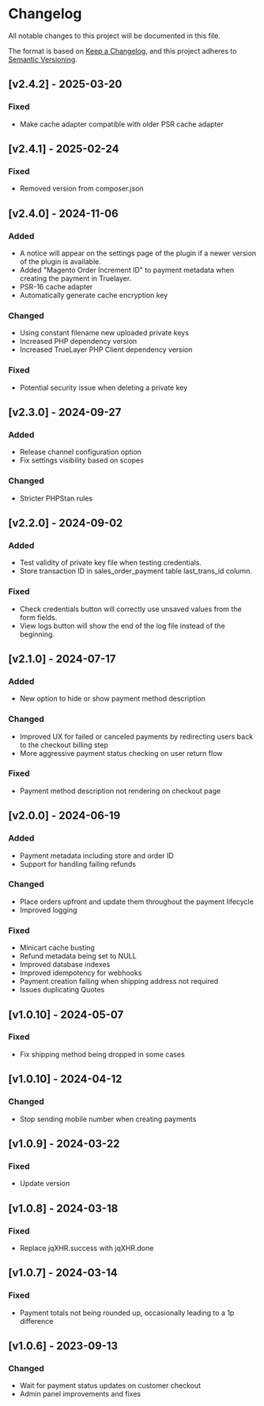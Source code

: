 # Changelog

All notable changes to this project will be documented in this file.

The format is based on [Keep a Changelog](https://keepachangelog.com/en/1.0.0/), and this project adheres
to [Semantic Versioning](https://semver.org/spec/v2.0.0.html).

## [v2.4.2] - 2025-03-20

### Fixed

- Make cache adapter compatible with older PSR cache adapter

## [v2.4.1] - 2025-02-24

### Fixed

- Removed version from composer.json

## [v2.4.0] - 2024-11-06

### Added

- A notice will appear on the settings page of the plugin if a newer version of the plugin is available.
- Added "Magento Order Increment ID" to payment metadata when creating the payment in Truelayer.
- PSR-16 cache adapter
- Automatically generate cache encryption key

### Changed

- Using constant filename new uploaded private keys
- Increased PHP dependency version
- Increased TrueLayer PHP Client dependency version

### Fixed

- Potential security issue when deleting a private key

## [v2.3.0] - 2024-09-27

### Added

- Release channel configuration option
- Fix settings visibility based on scopes

### Changed

- Stricter PHPStan rules

## [v2.2.0] - 2024-09-02

### Added

- Test validity of private key file when testing credentials.
- Store transaction ID in sales_order_payment table last_trans_id column.

### Fixed

- Check credentials button will correctly use unsaved values from the form fields.
- View logs button will show the end of the log file instead of the beginning.

## [v2.1.0] - 2024-07-17

### Added

- New option to hide or show payment method description

### Changed

- Improved UX for failed or canceled payments by redirecting users back to the checkout billing step
- More aggressive payment status checking on user return flow

### Fixed

- Payment method description not rendering on checkout page

## [v2.0.0] - 2024-06-19

### Added

- Payment metadata including store and order ID
- Support for handling failing refunds

### Changed

- Place orders upfront and update them throughout the payment lifecycle
- Improved logging

### Fixed

- Minicart cache busting
- Refund metadata being set to NULL
- Improved database indexes
- Improved idempotency for webhooks
- Payment creation failing when shipping address not required
- Issues duplicating Quotes

## [v1.0.10] - 2024-05-07

### Fixed

- Fix shipping method being dropped in some cases

## [v1.0.10] - 2024-04-12

### Changed

- Stop sending mobile number when creating payments

## [v1.0.9] - 2024-03-22

### Fixed

- Update version

## [v1.0.8] - 2024-03-18

### Fixed

- Replace jqXHR.success with jqXHR.done

## [v1.0.7] - 2024-03-14

### Fixed

- Payment totals not being rounded up, occasionally leading to a 1p difference

## [v1.0.6] - 2023-09-13

### Changed

- Wait for payment status updates on customer checkout
- Admin panel improvements and fixes
